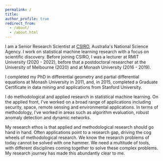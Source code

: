 ```yaml
---
permalink: /
title: 
author_profile: true
redirect_from: 
  - /about/
  - /about.html
---
```


I am a Senior Research Scientist at [CSIRO](https://www.csiro.au/en/research), Australia's National Science Agency. I work on statistical machine learning research with a focus on scientific discovery. Before joining CSIRO, I was a lecturer at RMIT University (2020 - 2022), before that a postdoctoral researcher at the University of Melbourne (2020) and at Monash University (2016 - 2019). 

I completed my PhD in differential geometry and partial differential equations at Monash University in 2011, and, in 2015, completed a Graduate Certificate in data mining and applications from Stanford University.


I do methodological and applied research in statistical machine learning. On the applied front, I've worked on a broad range of applications including security, space, remote sensing and environmental applications. In terms of methodology, I've worked in areas such as algorithm evaluation, robust anomaly detection and dynamic networks. 

My research ethos is that applied and methodological research should go hand in hand. Often applications point to a research gap, driving the cog wheels of methodological research. We know the research problems of today cannot be solved with one hammer. We need a multitude of tools, with different disciplines coming together to solve these complex problems. My research journey has made this abundantly clear to me.  






